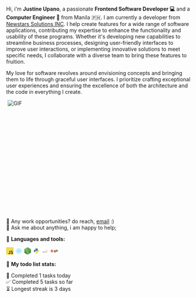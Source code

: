 Hi, i'm **Justine Upano**, a passionate **Frontend Software Developer 💻** and a **Computer Engineer 🦾** from Manila 🇵🇭. I am currently a developer from [Newstars Solutions INC](https://www.newstarsinc.com/). I help create features for a wide range of software applications, contributing my expertise to enhance the functionality and usability of these programs. Whether it's developing new capabilities to streamline business processes, designing user-friendly interfaces to improve user interactions, or implementing innovative solutions to meet specific needs, I collaborate with a diverse team to bring these features to fruition. 

My love for software revolves around envisioning concepts and bringing them to life through graceful user interfaces. I prioritize crafting exceptional user experiences and ensuring the excellence of both the architecture and the code in everything I create.

<img align="right" alt="GIF" src="https://github.com/justine-135/justine-135/assets/68592173/685a137a-de1a-4ed8-8961-4ed8112a61c2" width="500" height="320" />
  
💼 Any work opportunities? do reach, [email](mailto:justineupano87@gmail.com) :)
<br />
💬 Ask me about anything, i am happy to help;

🧰 **Languages and tools:**  

<code><img height="20" src="https://raw.githubusercontent.com/github/explore/80688e429a7d4ef2fca1e82350fe8e3517d3494d/topics/javascript/javascript.png"></code>
<code><img height="20" src="https://raw.githubusercontent.com/github/explore/80688e429a7d4ef2fca1e82350fe8e3517d3494d/topics/react/react.png"></code>
<code><img height="20" src="https://raw.githubusercontent.com/github/explore/80688e429a7d4ef2fca1e82350fe8e3517d3494d/topics/nodejs/nodejs.png"></code>
<code><img height="20" src="https://raw.githubusercontent.com/github/explore/80688e429a7d4ef2fca1e82350fe8e3517d3494d/topics/python/python.png"></code>
<code><img height="20" src="https://raw.githubusercontent.com/github/explore/80688e429a7d4ef2fca1e82350fe8e3517d3494d/topics/mysql/mysql.png"></code>
<code><img height="20" src="https://raw.githubusercontent.com/github/explore/80688e429a7d4ef2fca1e82350fe8e3517d3494d/topics/git/git.png"></code>

🚧 **My todo list stats:**
<!-- TODO-IST:START -->           
🌸  Completed 1 tasks today           
✅  Completed 5 tasks so far           
⏳  Longest streak is 3 days
<!-- TODO-IST:END -->
